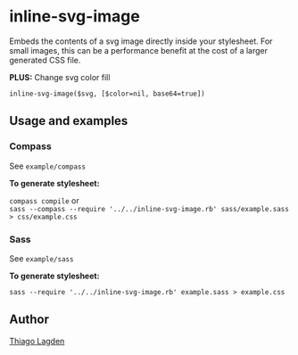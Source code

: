 inline-svg-image
================

Embeds the contents of a svg image directly inside your stylesheet. For small images, this can be a performance benefit at the cost of a larger generated CSS file.

**PLUS:** Change svg color fill

    inline-svg-image($svg, [$color=nil, base64=true])
    
Usage and examples
------------------

### Compass

See `example/compass`

**To generate stylesheet:**

`compass compile` or  
`sass --compass --require '../../inline-svg-image.rb' sass/example.sass > css/example.css`

### Sass

See `example/sass`

**To generate stylesheet:**

`sass --require '../../inline-svg-image.rb' example.sass > example.css`


## Author

[Thiago Lagden](http://lagden.in)